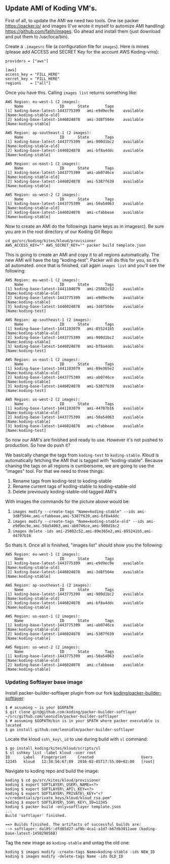 ## Update AMI of Koding VM's.

First of all, to update the AMI we need two tools. One ise packer
https://packer.io/ and images (I've wrote it myself to automize AMI handling)
https://github.com/fatih/images. Go ahead and install them (just download and
put them to /usr/loca/bin). 

Create a `.imagesrc` file (a configuration file for `images`). Here is mines
(please add ACCESS and SECRET Key for the account AWS Koding-vms):

```
providers = ["aws"]

[aws]
access_key = "FILL_HERE"
secret_key = "FILL_HERE"
regions    = ["all"]
```

Once you have this. Calling `images list` returns something like:

```
AWS Region: eu-west-1 (2 images):
    Name				ID		State		Tags
[1] koding-base-latest-1443775399	ami-e9d9ec9e	available	[Name:koding-stable-old]
[2] koding-base-latest-1446024878	ami-3d8f504e	available	[Name:koding-stable]

AWS Region: ap-southeast-1 (2 images):
    Name				ID		State		Tags
[1] koding-base-latest-1443775399	ami-900d1bc2	available	[Name:koding-stable-old]
[2] koding-base-latest-1446024878	ami-bf8a4ddc	available	[Name:koding-stable]

AWS Region: us-east-1 (2 images):
    Name				ID		State		Tags
[1] koding-base-latest-1443775399	ami-ab0746ce	available	[Name:koding-stable-old]
[2] koding-base-latest-1446024878	ami-5387f639	available	[Name:koding-stable]

AWS Region: us-west-2 (2 images):
    Name				ID		State		Tags
[1] koding-base-latest-1443775399	ami-50a54063	available	[Name:koding-stable-old]
[2] koding-base-latest-1446024878	ami-cfabbeae	available	[Name:koding-stable]
```

Now to create an AMI do the followings (same keys as in imagesrc). Be sure you
are in the root directory of our Koding Git Repo:

```
cd go/src/koding/kites/kloud/provisioner
AWS_ACCESS_KEY="" AWS_SECRET_KEY="" packer build template.json
```

This is going to create an AMI and copy it to all regions automatically. The
new AMI will have the tag "koding-test". Packer will do this for you, so it's
all automated. once that is finished, call again `images list` and you'll see
the following:

```
AWS Region: eu-west-1 (2 images):
    Name				ID		State		Tags
[1] koding-base-latest-1441104079	ami-25082c52	available	[Name:koding-stable-old]
[2] koding-base-latest-1443775399	ami-e9d9ec9e	available	[Name:koding-stable]
[3] koding-base-latest-1446024878	ami-3d8f504e	available	[Name:koding-test]

AWS Region: ap-southeast-1 (2 images):
    Name				ID		State		Tags
[1] koding-base-latest-1441103079	ami-855241b5	available	[Name:koding-stable-old]
[2] koding-base-latest-1443775399	ami-900d1bc2	available	[Name:koding-stable]
[3] koding-base-latest-1446024878	ami-bf8a4ddc	available	[Name:koding-test]

AWS Region: us-east-1 (2 images):
    Name				ID		State		Tags
[1] koding-base-latest-1441103079	ami-89e365e2	available	[Name:koding-stable-old]
[2] koding-base-latest-1443775399	ami-ab0746ce	available	[Name:koding-stable]
[3] koding-base-latest-1446024878	ami-5387f639	available	[Name:koding-test]

AWS Region: us-west-2 (2 images):
    Name				ID		State		Tags
[1] koding-base-latest-1441103079	ami-44707b16	available	[Name:koding-stable-old]
[2] koding-base-latest-1443775399	ami-50a54063	available	[Name:koding-stable]
[3] koding-base-latest-1446024878	ami-cfabbeae	available	[Name:koding-test]
```

So now our AMI's are finished and ready to use. However it's not pushed to
production. So how do push it?

We basically change the tags from `koding-test` to `koding-stable`. Kloud is
automatically fetching the AMI that is tagged with "koding-stable". Because
chaning the tags on all regions is cumbersome, we are going to use the "images"
tool. For that we need to three things:

1. Rename tags from koding-test to koding-stable
2. Rename current tags of koding-stable to koding-stable-old
3. Delete previously koding-stable-old tagged AMI's

With images the commands for the picture above would be:

1. `images modify --create-tags "Name=koding-stable" --ids ami-3d8f504e,ami-cfabbeae,ami-5387f639,ami-bf8a4ddc`
2. `images modify --create-tags "Name=koding-stable-old" --ids ami-e9d9ec9e,ami-50a54063,ami-ab0746ce,ami-900d1bc2`
3. `images delete -ids ami-25082c52,ami-89e365e2,ami-855241b5,ami-44707b16`


So thats it. Once all is finished, "images list" should show you the following:

```
AWS Region: eu-west-1 (2 images):
    Name				ID		State		Tags
[1] koding-base-latest-1443775399	ami-e9d9ec9e	available	[Name:koding-stable-old]
[2] koding-base-latest-1446024878	ami-3d8f504e	available	[Name:koding-stable]

AWS Region: ap-southeast-1 (2 images):
    Name				ID		State		Tags
[1] koding-base-latest-1443775399	ami-900d1bc2	available	[Name:koding-stable-old]
[2] koding-base-latest-1446024878	ami-bf8a4ddc	available	[Name:koding-stable]

AWS Region: us-east-1 (2 images):
    Name				ID		State		Tags
[1] koding-base-latest-1443775399	ami-ab0746ce	available	[Name:koding-stable-old]
[2] koding-base-latest-1446024878	ami-5387f639	available	[Name:koding-stable]

AWS Region: us-west-2 (2 images):
    Name				ID		State		Tags
[1] koding-base-latest-1443775399	ami-50a54063	available	[Name:koding-stable-old]
[2] koding-base-latest-1446024878	ami-cfabbeae	available	[Name:koding-stable]
```

### Updating Softlayer base image

Install packer-builder-softlayer plugin from our fork [koding/packer-builder-softlayer](https://github.com/koding/packer-builder-softlayer):

```
$ # assuming ~ is your $GOPATH
$ git clone git@github.com:koding/packer-builder-softlayer ~/src/github.com/leonidlm/packer-builder-softlayer
$ # assuming $GOPATH/bin is in your $PATH where packer executable is located
$ go install github.com/leonidlm/packer-builder-softlayer
```

Locate the kloud `ssh\_key\_id` to use during build with `sl` command:

```
$ go install koding/kites/kloud/scripts/sl
$ sl sshkey list -label kloud -user root
ID		Label	Fingerprint		Created						Users
12345	kloud	12:34:56:67:89	2016-02-05T17:55:00+02:00	[root]
```

Navigate to koding repo and build the image:

```
koding $ cd go/src/kites/kloud/provisioner
koding $ export SOFTLAYER\_USER\_NAME=<?>
koding $ export SOFTLAYER\_API\_KEY=<?>
koding $ export SOFTLAYER\_PRIVATE\_KEY="<?>/credentials/private_keys/kloud/kloud_rsa.pem"
koding $ export SOFTLAYER\_SSH\_KEY\_ID=12345
koding $ packer build -only=softlayer template.json
...
Build 'softlayer' finished.

==> Builds finished. The artifacts of successful builds are:
--> softlayer: dal05::dfd85d27-af0b-4ca1-a1d7-b67db3011aee (koding-base-latest-1450290568)
```

Tag the new image as `koding-stable` and untag the old one:

```
koding $ images modify -create-tags Name=koding-stable -ids NEW_ID
koding $ images modify -delete-tags Name -ids OLD_ID
```

